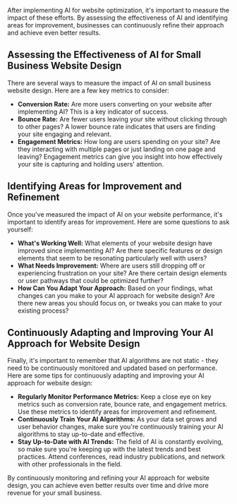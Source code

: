 

After implementing AI for website optimization, it's important to measure the impact of these efforts. By assessing the effectiveness of AI and identifying areas for improvement, businesses can continuously refine their approach and achieve even better results.

Assessing the Effectiveness of AI for Small Business Website Design
-------------------------------------------------------------------

There are several ways to measure the impact of AI on small business website design. Here are a few key metrics to consider:

* **Conversion Rate:** Are more users converting on your website after implementing AI? This is a key indicator of success.
* **Bounce Rate:** Are fewer users leaving your site without clicking through to other pages? A lower bounce rate indicates that users are finding your site engaging and relevant.
* **Engagement Metrics:** How long are users spending on your site? Are they interacting with multiple pages or just landing on one page and leaving? Engagement metrics can give you insight into how effectively your site is capturing and holding users' attention.

Identifying Areas for Improvement and Refinement
------------------------------------------------

Once you've measured the impact of AI on your website performance, it's important to identify areas for improvement. Here are some questions to ask yourself:

* **What's Working Well:** What elements of your website design have improved since implementing AI? Are there specific features or design elements that seem to be resonating particularly well with users?
* **What Needs Improvement:** Where are users still dropping off or experiencing frustration on your site? Are there certain design elements or user pathways that could be optimized further?
* **How Can You Adapt Your Approach:** Based on your findings, what changes can you make to your AI approach for website design? Are there new areas you should focus on, or tweaks you can make to your existing process?

Continuously Adapting and Improving Your AI Approach for Website Design
-----------------------------------------------------------------------

Finally, it's important to remember that AI algorithms are not static - they need to be continuously monitored and updated based on performance. Here are some tips for continuously adapting and improving your AI approach for website design:

* **Regularly Monitor Performance Metrics:** Keep a close eye on key metrics such as conversion rate, bounce rate, and engagement metrics. Use these metrics to identify areas for improvement and refinement.
* **Continuously Train Your AI Algorithms:** As your data set grows and user behavior changes, make sure you're continuously training your AI algorithms to stay up-to-date and effective.
* **Stay Up-to-Date with AI Trends:** The field of AI is constantly evolving, so make sure you're keeping up with the latest trends and best practices. Attend conferences, read industry publications, and network with other professionals in the field.

By continuously monitoring and refining your AI approach for website design, you can achieve even better results over time and drive more revenue for your small business.
